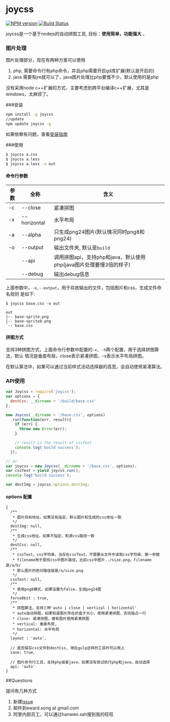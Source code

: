 joycss 
======

[![NPM version](https://img.shields.io/npm/v/joycss.svg?style=flat)](https://www.npmjs.org/package/joycss)
[![Build Status](https://img.shields.io/travis/shepherdwind/joycss.svg?style=flat)](https://travis-ci.org/shepherdwind/joycss)

joycss是一个基于nodejs的自动拼图工具, 目标：<strong>使用简单，功能强大</strong> 。

### 图片处理

图片处理部分，现在有两种方案可以使用

1. php, 需要命令行有php命令，并且php需要开启gd库扩展(默认是开启的)
2. java 需要有jre就可以了，java图片处理比php要慢不少，默认使用的是php

没有采用node c++扩展的方式，主要考虑到跨平台编译c++扩展，尤其是windows，太麻烦了。

###安装

```sh
npm install -g joycss
//update
npm update joycss -g
```

如果依赖有问题，查看[安装指南](https://github.com/shepherdwind/joycss/wiki/how-to-install)

###使用

```sh
$ joycss a.css
$ joycss a.less
$ joycss a.less -o out
```

#### 命令行参数

|参数|全称|含义|
|---|---|----|
|-c| --close | 紧凑拼图 |
|-x| --horizontal	| 水平布局 |
|-a| --alpha | 只生成png24图片(默认情况同时png8和png24)|
|-o| --output| 输出文件夹, 默认是`build` |
|| --api| 调用拼图api，支持php和java，默认使用php(java图片处理要慢3倍的样子) |
|| --debug| 输出debug信息 |

上面参数中，`-o,--output`，用于存放输出的文件，包括图片和css，生成文件命名规则
是如下:

```
$ joycss base.css -o out

out
|-- base-sprite.png
|-- base-sprite8.png
`-- base.css
```

#### 拼图方式

支持3种拼图方式，上面命令行参数中配置的`-x, -h`两个配置，用于选择拼图算法，默认
情况是垂直布局，close表示紧凑拼图，-x表示水平布局拼图。

在默认算法中，如果可以通过当前样式活动选择器的高宽，会自动使用紧凑算法。

### API使用

```js
var Joycss = require('joycss');
var options = {
  destCss: __dirname + '/build/base.css'
};

new Joycss(__dirname + '/base.css', options)
  .run(function(err, result){
    if (err) {
      throw new Error(err);
    }

    // result is the result of cssText
    console.log('build success');
  });

// or
var joycss = new Joycss(__dirname + '/base.css', options);
var cssText = yield joycss.run();
console.log('build success');

var destImg = joycss.options.destImg;
```

#### options 配置

```
{
  /**
   * 图片目标地址，如果没有指定，默认图片和生成的css地址一致
   */
  destImg: null,
  /**
   * 生成css地址，如果不指定，和源css路径一致
   */
  destCss: null,
  /**
   * cssText，css字符串，当存在cssText，不需要从文件中读取css字符串，第一参数
   * filename用于查找css中图片路径，比如css中图片../size.png，filename是/a/b/
   * 那么图片的绝对路径就是/a/size.png
   */
  cssText: null,
  /**
   * 使用png8模式，如果设置为false，生成png24图
   */
  force8bit : true,
  /**
   * 拼图算法，支持三种'auto | close | vertical | horizontal'
   * auto自动拼图，如果知道图片所在的盒子大小，使用紧凑拼图，否则独占一行
   * close: 紧凑拼图，搜有图片使用紧凑拼图
   * vertical: 垂直布局,
   * horizontal: 水平布局
   */
  layout : 'auto',

  // 是否保存css文件到destCss, 用在gulp这样的工具时可以用上
  save: true,

  // 图片命令行工具，支持php或者java，如果没有尝试执行php和java，自动选择
  api: 'auto'
}
```

##Questions

提问有几种方式

1. 新建[issue](https://github.com/shepherdwind/velocity.js/issues/new)
2. 邮件到eward.song at gmail.com
3. 阿里内部员工，可以通过hanwen.sah搜到我的旺旺
